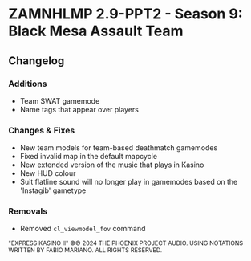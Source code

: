# ZAMNHLMP 2.9-PPT2 - Season 9: Black Mesa Assault Team
## Changelog

### Additions
- Team SWAT gamemode
- Name tags that appear over players


### Changes & Fixes
- New team models for team-based deathmatch gamemodes
- Fixed invalid map in the default mapcycle
- New extended version of the music that plays in Kasino
- New HUD colour
- Suit flatline sound will no longer play in gamemodes based on the 'Instagib' gametype


### Removals
- Removed `cl_viewmodel_fov` command

<small>"EXPRESS KASINO II" ©℗ 2024 THE PHOENIX PROJECT AUDIO. USING NOTATIONS WRITTEN BY FABIO MARIANO. ALL RIGHTS RESERVED.</small>